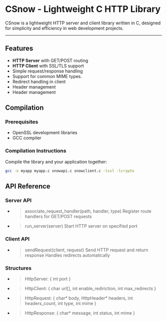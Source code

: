# CSnow - Lightweight C HTTP Library

CSnow is a lightweight HTTP server and client library written in C, designed for simplicity and efficiency in web development projects.

---

## Features
- **HTTP Server** with GET/POST routing
- **HTTP Client** with SSL/TLS support
- Simple request/response handling
- Support for common MIME types.
- Redirect handling in client
- Header management
- Header management

## Compilation
### Prerequisites
- OpenSSL development libraries
- GCC compiler

### Compilation Instructions
Compile the library and your application together:

```bash
gcc -o myapp myapp.c snowapi.c snowclient.c -lssl -lcrypto
```

## API Reference
### Server API
- > associate_request_handler(path, handler, type)
    Register route handlers for GET/POST requests

- > run_server(server)
    Start HTTP server on specified port

### Client API
- > sendRequest(client, request)
    Send HTTP request and return response
    Handles redirects automatically

### Structures
- > HttpServer: { int port }
- > HttpClient: { char url[], int enable_rediriction, int max_redirects }
- > HttpRequest: { char* body, HttpHeader* headers, int headers_count, int type, int mime }
- > HttpResponse: { char* message, int status, int mime }
